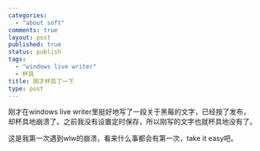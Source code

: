 ```yaml
--- 
categories: 
  - "about soft"
comments: true
layout: post
published: true
status: publish
tags: 
  - "windows live writer"
  - 杯具
title: 刚才杯具了一下
type: post
---
```

刚才在windows live writer里挺好地写了一段关于黑莓的文字，已经按了发布，却杯具地崩溃了。之前我没有设置定时保存，所以刚写的文字也就杯具地没有了。

这是我第一次遇到wlw的崩溃，看来什么事都会有第一次，take it easy吧。
